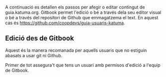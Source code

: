 A continuació es detallen els passos per afegir o editar contingut de guia.katuma.org. Gitbook permet l'edició o bé a través dela seu editor visual o bé a través del repositori de Github que emmagatzema el text. En aquest cas és https://github.com/coopdevs/guia-usuaris-katuma.

## Edició des de Gitbook

Aquest és la manera recomanada per aquells usuaris que no estiguin abasats a usar git ni Github.

Primer de tot assegura't que tens un usuari amb permisos d'edició a l'equip de Gitbook.
